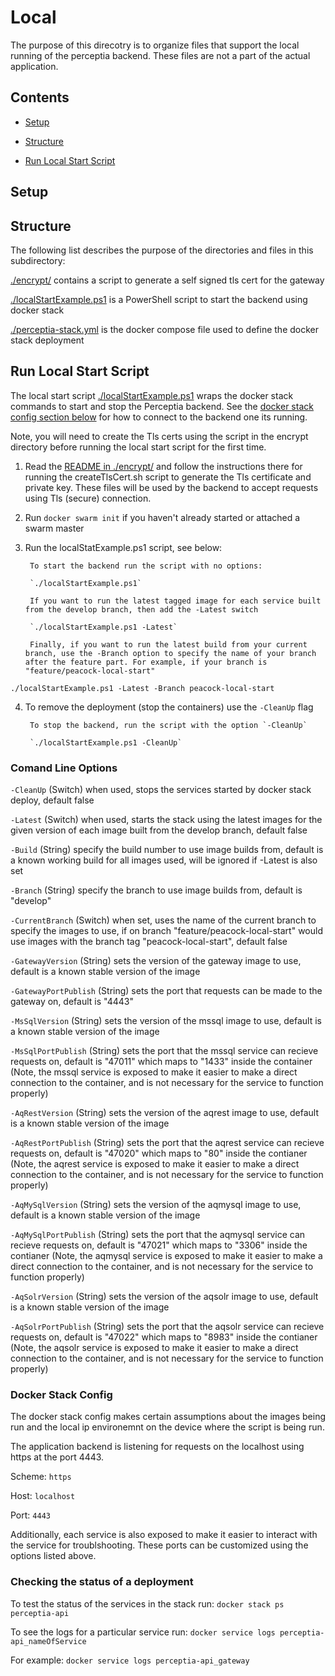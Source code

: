 # Local

The purpose of this direcotry is to organize files that support the local running of the perceptia backend. These files are not a part of the actual application.

## Contents

* [Setup](#setup)

* [Structure](#structure)

* [Run Local Start Script](#run-local-start-script)

## Setup

## Structure

The following list describes the purpose of the directories and files in this subdirectory:

[./encrypt/](./encrypt) contains a script to generate a self signed tls cert for the gateway

[./localStartExample.ps1](./localStartExample.ps1) is a PowerShell script to start the backend using docker stack

[./perceptia-stack.yml](./perceptia-stack.yml) is the docker compose file used to define the docker stack deployment

## Run Local Start Script

The local start script [./localStartExample.ps1](./localStartExample.ps1) wraps the docker stack commands to start and stop the Perceptia backend. See the [docker stack config section below](#docker-stack-config) for how to connect to the backend one its running.

Note, you will need to create the Tls certs using the script in the encrypt directory before running the local start script for the first time.

1. Read the [README in ./encrypt/](./encrypt/README.md) and follow the instructions there for running the createTlsCert.sh script to generate the Tls certificate and private key. These files will be used by the backend to accept requests using Tls (secure) connection.

2. Run `docker swarm init` if you haven't already started or attached a swarm master

3. Run the localStatExample.ps1 script, see below:

        To start the backend run the script with no options:

        `./localStartExample.ps1`

        If you want to run the latest tagged image for each service built from the develop branch, then add the -Latest switch

        `./localStartExample.ps1 -Latest`

        Finally, if you want to run the latest build from your current branch, use the -Branch option to specify the name of your branch after the feature part. For example, if your branch is "feature/peacock-local-start"

`./localStartExample.ps1 -Latest -Branch peacock-local-start`

4. To remove the deployment (stop the containers) use the `-CleanUp` flag

        To stop the backend, run the script with the option `-CleanUp`

        `./localStartExample.ps1 -CleanUp`

### Comand Line Options

`-CleanUp` (Switch) when used, stops the services started by docker stack deploy, default false

`-Latest` (Switch) when used, starts the stack using the latest images for the given version of each image built from the develop branch, default false

`-Build` (String) specify the build number to use image builds from, default is a known working build for all images used, will be ignored if -Latest is also set

`-Branch` (String) specify the branch to use image builds from, default is "develop"

`-CurrentBranch` (Switch) when set, uses the name of the current branch to specify the images to use, if on branch "feature/peacock-local-start" would use images with the branch tag "peacock-local-start", default false

`-GatewayVersion` (String) sets the version of the gateway image to use, default is a known stable version of the image

`-GatewayPortPublish` (String) sets the port that requests can be made to the gateway on, default is "4443"

`-MsSqlVersion` (String) sets the version of the mssql image to use, default is a known stable version of the image

`-MsSqlPortPublish` (String) sets the port that the mssql service can recieve requests on, default is "47011" which maps to "1433" inside the container (Note, the mssql service is exposed to make it easier to make a direct connection to the container, and is not necessary for the service to function properly)

`-AqRestVersion` (String) sets the version of the aqrest image to use, default is a known stable version of the image

`-AqRestPortPublish` (String) sets the port that the aqrest service can recieve requests on, default is "47020" which maps to "80" inside the contianer (Note, the aqrest service is exposed to make it easier to make a direct connection to the container, and is not necessary for the service to function properly)

`-AqMySqlVersion` (String) sets the version of the aqmysql image to use, default is a known stable version of the image

`-AqMySqlPortPublish` (String) sets the port that the aqmysql service can recieve requests on, default is "47021" which maps to "3306" inside the contianer (Note, the aqmysql service is exposed to make it easier to make a direct connection to the container, and is not necessary for the service to function properly)

`-AqSolrVersion` (String) sets the version of the aqsolr image to use, default is a known stable version of the image

`-AqSolrPortPublish` (String) sets the port that the aqsolr service can recieve requests on, default is "47022" which maps to "8983" inside the contianer (Note, the aqsolr service is exposed to make it easier to make a direct connection to the container, and is not necessary for the service to function properly)

### Docker Stack Config

The docker stack config makes certain assumptions about the images being run and the local ip environemnt on the device where the script is being run.

The application backend is listening for requests on the localhost using https at the port 4443.

Scheme: `https`

Host: `localhost`

Port: `4443`

Additionally, each service is also exposed to make it easier to interact with the service for troublshooting. These ports can be customized using the options listed above.

### Checking the status of a deployment

To test the status of the services in the stack run: `docker stack ps perceptia-api`

To see the logs for a particular service run: `docker service logs perceptia-api_nameOfService`

For example: `docker service logs perceptia-api_gateway`